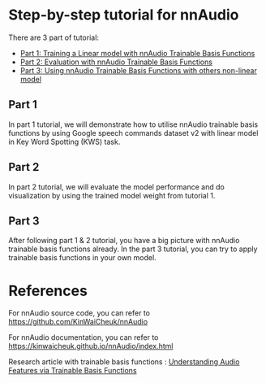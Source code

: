 # Step-by-step tutorial for nnAudio


There are 3 part of tutorial:
* [Part 1: Training a Linear model with nnAudio Trainable Basis Functions](#Part-1)
* [Part 2: Evaluation with nnAudio Trainable Basis Functions](#Part-2)
* [Part 3: Using nnAudio Trainable Basis Functions with others non-linear model](#Part-3)

## Part 1
In part 1 tutorial, we will demonstrate how to utilise nnAudio trainable basis functions by using  Google speech commands dataset v2 with linear model in Key Word Spotting (KWS) task.


## Part 2
In part 2 tutorial, we will evaluate the model performance and do visualization by using the trained model weight from tutorial 1.

## Part 3
After following part 1 & 2 tutorial, you have a big picture with nnAudio trainable basis functions already. In the  part 3 tutorial, you can try to apply trainable basis functions in your own model.

# References

For nnAudio source code, you can refer to https://github.com/KinWaiCheuk/nnAudio

For nnAudio documentation, you can refer to https://kinwaicheuk.github.io/nnAudio/index.html

Research article with trainable basis functions : [Understanding Audio Features via Trainable Basis Functions](https://arxiv.org/pdf/2204.11437.pdf)
